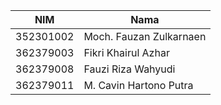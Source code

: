 
<table>
  <thead>
    <tr>
      <th>NIM</th>
      <th>Nama</th>
    </tr>
  </thead>
  <tbody>
    <tr>
      <td>352301002</td>
      <td>Moch. Fauzan Zulkarnaen</td>
    </tr>
    <tr>
      <td>362379003</td>
      <td>Fikri Khairul Azhar</td>
    </tr>
    <tr>
      <td>362379008</td>
      <td>Fauzi Riza Wahyudi</td>
    </tr>
    <tr>
      <td>362379011</td>
      <td>M. Cavin Hartono Putra</td>
    </tr>
  </tbody>
</table>
